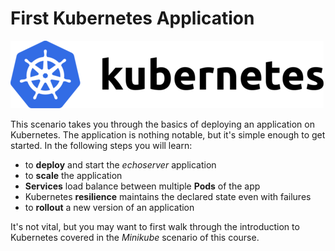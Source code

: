 # First Kubernetes Application #

![Kubernetes](./assets/kubernetes.png "Kubernetes")

This scenario takes you through the basics of deploying an application on Kubernetes. The application is nothing notable, but it's simple enough to get started. In the following steps you will learn:

- to **deploy** and start the _echoserver_ application
- to **scale** the application
- **Services** load balance between multiple **Pods** of the app
- Kubernetes **resilience** maintains the declared state even with failures
- to **rollout** a new version of an application

It's not vital, but you may want to first walk through the introduction to Kubernetes covered in the _Minikube_ scenario of this course.
